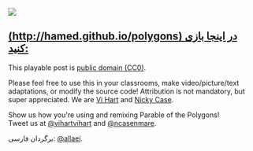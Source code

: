 ![](http://i.imgur.com/NcsRW1q.png)


**[(http://hamed.github.io/polygons) در اینجا بازی کنید:](http://hamed.github.io/polygons)**
---

This playable post is [public domain (CC0)](http://creativecommons.org/publicdomain/zero/1.0).
			
Please feel free to use this in your classrooms,
make video/picture/text adaptations,
or modify the source code!
Attribution is not mandatory, but super appreciated.
We are [Vi Hart](http://vihart.com/) and [Nicky Case](http://ncase.me/). 
		
Show us how you're using and remixing Parable of the Polygons!    
Tweet us at
[@vihartvihart](https://twitter.com/vihartvihart) and
[@ncasenmare](https://twitter.com/ncasenmare).

برگردان فارسی:
[@allaei](https://twitter.com/allaei).
